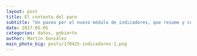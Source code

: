 ```yaml
---
layout: post
title: El contexto del paro
subtitle: "Un paseo por el nuevo módulo de indicadores, que resume y contextualiza los datos abiertos de población, empleo y economía"
date: 2017-05-05
categories: datos, gobierto
author: Martín González
main_photo_big: posts/170425-indicadores-1.png
---
```



<div class="js-cartogram"></div>
